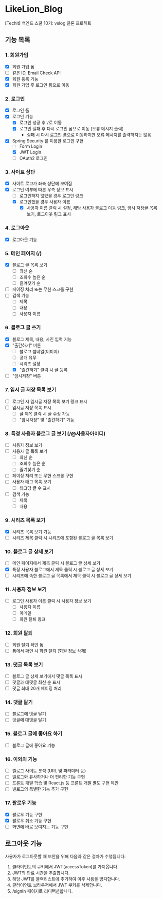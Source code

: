 
# LikeLion_Blog
[Techit] 백엔드 스쿨 10기: velog 클론 프로젝트

## 기능 목록

### 1. 회원가입
- [x] 회원 가입 폼
- [ ] 같은 ID, Email Check API
- [x] 회원 등록 기능
- [x] 회원 가입 후 로그인 폼으로 이동

### 2. 로그인
- [x] 로그인 폼
- [x] 로그인 기능
    - [x] 로그인 성공 후 `/`로 이동
    - [x] 로그인 실패 후 다시 로그인 폼으로 이동 (오류 메시지 출력)  
      - 실패 시 다시 로그인 폼으로 이동하지만 오류 메시지를 출력하지는 않음
- [x] Spring Security 를 이용한 로그인 구현
    - [ ] Form Login
    - [x] JWT Login
    - [ ] OAuth2 로그인

### 3. 사이트 상단
- [x] 사이트 로고가 좌측 상단에 보여짐
- [x] 로그인 여부에 따른 우측 정보 표시
    - [ ] 로그인하지 않았을 경우 로그인 링크
    - [x] 로그인했을 경우 사용자 이름
        - [x] 사용자 이름 클릭 시 설정, 해당 사용자 블로그 이동 링크, 임시 저장글 목록 보기, 로그아웃 링크 표시

### 4. 로그아웃
- [x] 로그아웃 기능

### 5. 메인 페이지 (/)
- [x] 블로그 글 목록 보기
    - [ ] 최신 순
    - [ ] 조회수 높은 순
    - [ ] 즐겨찾기 순
- [ ] 페이징 처리 또는 무한 스크롤 구현
- [ ] 검색 기능
    - [ ] 제목
    - [ ] 내용
    - [ ] 사용자 이름

### 6. 블로그 글 쓰기
- [x] 블로그 제목, 내용, 사진 입력 기능
- [x] "출간하기" 버튼
    - [ ] 블로그 썸네일(이미지)
    - [ ] 공개 유무
    - [ ] 시리즈 설정
    - [x] "출간하기" 클릭 시 글 등록
- [ ] "임시저장" 버튼

### 7. 임시 글 저장 목록 보기
- [ ] 로그인 시 임시글 저장 목록 보기 링크 표시
- [ ] 임시글 저장 목록 표시
    - [ ] 글 제목 클릭 시 글 수정 가능
    - [ ] "임시저장" 및 "출간하기" 기능

### 8. 특정 사용자 블로그 글 보기 (/@사용자아이디)
- [ ] 사용자 정보 보기
- [ ] 사용자 글 목록 보기
    - [ ] 최신 순
    - [ ] 조회수 높은 순
    - [ ] 즐겨찾기 순
- [ ] 페이징 처리 또는 무한 스크롤 구현
- [ ] 사용자 태그 목록 보기
    - [ ] 태그당 글 수 표시
- [ ] 검색 기능
    - [ ] 제목
    - [ ] 내용

### 9. 시리즈 목록 보기
- [x] 시리즈 목록 보기 기능
- [ ] 시리즈 제목 클릭 시 시리즈에 포함된 블로그 글 목록 보기

### 10. 블로그 글 상세 보기
- [ ] 메인 페이지에서 제목 클릭 시 블로그 글 상세 보기
- [x] 특정 사용자 블로그에서 제목 클릭 시 블로그 글 상세 보기
- [ ] 시리즈에 속한 블로그 글 목록에서 제목 클릭 시 블로그 글 상세 보기

### 11. 사용자 정보 보기
- [ ] 로그인 사용자 이름 클릭 시 사용자 정보 보기
    - [ ] 사용자 이름
    - [ ] 이메일
    - [ ] 회원 탈퇴 링크

### 12. 회원 탈퇴
- [ ] 회원 탈퇴 확인 폼
- [ ] 폼에서 확인 시 회원 탈퇴 (회원 정보 삭제)

### 13. 댓글 목록 보기
- [ ] 블로그 글 상세 보기에서 댓글 목록 표시
- [ ] 댓글과 대댓글 최신 순 표시
- [ ] 댓글 최대 20개 페이징 처리

### 14. 댓글 달기
- [ ] 블로그에 댓글 달기
- [ ] 댓글에 대댓글 달기

### 15. 블로그 글에 좋아요 하기
- [ ] 블로그 글에 좋아요 기능

### 16. 이외의 기능
- [ ] 벨로그 사이트 분석 (URL 및 파라미터 등)
- [ ] 벨로그와 유사하거나 더 편리한 기능 구현
- [ ] 프론트 개발 학습 및 React.js 등 프론트 개발 별도 구현 제안
- [ ] 벨로그의 특별한 기능 추가 구현

### 17. 팔로우 기능
- [x] 팔로우 기능 구현
- [x] 팔로우 취소 기능 구현
- [ ] 화면에 바로 보여지는 기능 구현

## 로그아웃 기능
사용자가 로그아웃할 때 보안을 위해 다음과 같은 절차가 수행됩니다:
1. 클라이언트의 쿠키에서 JWT(accessToken)를 가져옵니다.
2. JWT의 만료 시간을 추출합니다.
3. 해당 JWT를 블랙리스트에 추가하여 이후 사용을 방지합니다.
4. 클라이언트 브라우저에서 JWT 쿠키를 삭제합니다.
5. /signIn 페이지로 리디렉션합니다.
